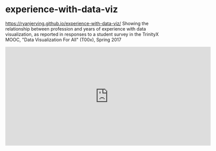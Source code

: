 # experience-with-data-viz
https://ryanjerving.github.io/experience-with-data-viz/
Showing the relationship between profession and years of experience with data visualization, as reported in responses to a student survey in the TrinityX MOOC, "Data Visualization For All" (T00x), Spring 2017
<iframe width="642.5" height="310.5" seamless frameborder="0" scrolling="no" src="https://docs.google.com/spreadsheets/d/1cXYcJHuS0WhXdAysLACeGpG9A5rTnEQLPmyr8XbtCZw/pubchart?oid=26269246&amp;format=interactive"></iframe>
